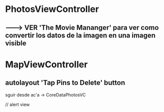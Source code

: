 
# PhotosViewController
## ---> VER 'The Movie Mananger' para ver como convertir los datos de la imagen en una imagen visible


# MapViewController
## autolayout 'Tap Pins to Delete' button



sguir desde ac'a -> CoreDataPhotosVC




// alert view











